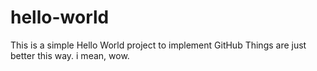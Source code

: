# hello-world
This is a simple Hello World project to implement GitHub
Things are just better this way. 
i mean, wow.

